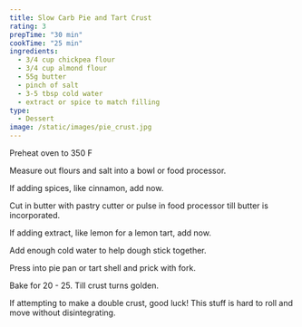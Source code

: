 ```yaml
---
title: Slow Carb Pie and Tart Crust
rating: 3
prepTime: "30 min"
cookTime: "25 min"
ingredients:
  - 3/4 cup chickpea flour
  - 3/4 cup almond flour
  - 55g butter
  - pinch of salt
  - 3-5 tbsp cold water
  - extract or spice to match filling
type:
  - Dessert
image: /static/images/pie_crust.jpg
---
```

Preheat oven to 350 F

Measure out flours and salt into a bowl or food processor.

If adding spices, like cinnamon, add now.

Cut in butter with pastry cutter or pulse in food processor till butter is incorporated.

If adding extract, like lemon for a lemon tart, add now.

Add enough cold water to help dough stick together.

Press into pie pan or tart shell and prick with fork.

Bake for 20 - 25. Till crust turns golden.

If attempting to make a double crust, good luck! This stuff is hard to roll and move without disintegrating.